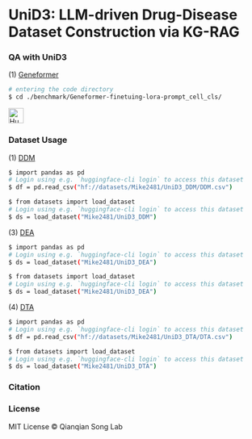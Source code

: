 # UniD3: LLM-driven Drug-Disease Dataset Construction via KG-RAG


### QA with UniD3
   (1) [Geneformer](https://huggingface.co/ctheodoris/Geneformer)
   ```bash
   # entering the code directory
   $ cd ./benchmark/Geneformer-finetuing-lora-prompt_cell_cls/
   ```

<img src="https://huggingface.co/front/assets/huggingface_logo.svg" alt="Hugging Face" width="30" />

### Dataset Usage
   (1) [DDM](https://huggingface.co/datasets/Mike2481/UniD3_DDM)
   
   ```bash
   $ import pandas as pd
   # Login using e.g. `huggingface-cli login` to access this dataset
   $ df = pd.read_csv("hf://datasets/Mike2481/UniD3_DDM/DDM.csv")
   ```
   ```bash
   $ from datasets import load_dataset
   # Login using e.g. `huggingface-cli login` to access this dataset
   $ ds = load_dataset("Mike2481/UniD3_DDM")
   ```


   (3) [DEA](https://huggingface.co/datasets/Mike2481/UniD3_DEA)
   ```bash
   $ import pandas as pd
   # Login using e.g. `huggingface-cli login` to access this dataset
   $ ds = load_dataset("Mike2481/UniD3_DEA")
   ```
   ```bash
   $ from datasets import load_dataset
   # Login using e.g. `huggingface-cli login` to access this dataset
   $ ds = load_dataset("Mike2481/UniD3_DEA")
   ```
   
   (4) [DTA](https://huggingface.co/datasets/Mike2481/UniD3_DTA)
   ```bash
   $ import pandas as pd
   # Login using e.g. `huggingface-cli login` to access this dataset
   $ df = pd.read_csv("hf://datasets/Mike2481/UniD3_DTA/DTA.csv")
   ```
   ```bash
   $ from datasets import load_dataset
   # Login using e.g. `huggingface-cli login` to access this dataset
   $ ds = load_dataset("Mike2481/UniD3_DTA")
   ```
### Citation

### License
MIT License © Qianqian Song Lab
